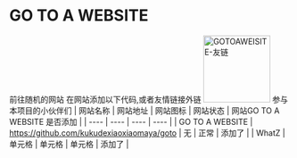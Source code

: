 # GO TO A WEBSITE
前往随机的网站
在网站添加以下代码,或者友情链接外链
<a href="https://www.cupmoexpz.tk/go/index.php" title="GOTOAWEISITE-友链"><img src="https://images.weserv.nl/?url=https://i0.hdslb.com/bfs/article/6a57e10bf25c84609d390772683d14c0c9f56513.png" alt="GOTOAWEISITE-友链" width="120"></a></body>
参与本项目的小伙伴们
|  网站名称   | 网站地址  |  网站图标   | 网站状态  | 网站GO TO A WEBSITE 是否添加  |
|  ----  | ----  |  ----  | ----  |
| GO TO A WEBSITE  | https://github.com/kukudexiaoxiaomaya/goto | 无  | 正常 | 添加了 |
| WhatZ  | 单元格 | 单元格  | 单元格 | 添加了 |
